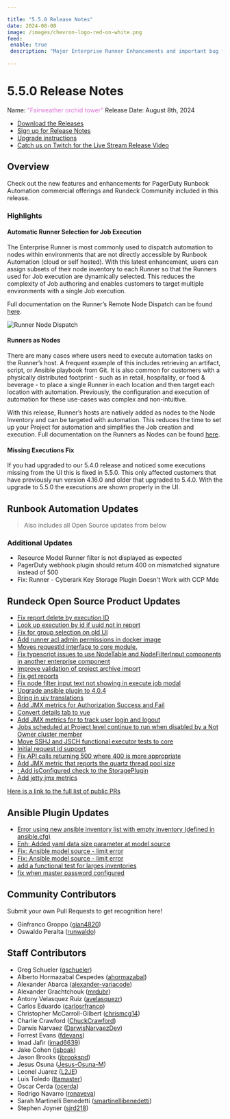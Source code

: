```yaml
---

title: "5.5.0 Release Notes"
date: 2024-08-08
image: /images/chevron-logo-red-on-white.png
feed:
 enable: true
 description: "Major Enterprise Runner Enhancements and important bug fix."

---
```


# 5.5.0 Release Notes

Name: <span style="color: orchid"><span class="glyphicon glyphicon-tower"></span> "Fairweather orchid tower"</span>
Release Date: August 8th, 2024

- [Download the Releases](https://download.rundeck.com/)
- [Sign up for Release Notes](https://www.rundeck.com/release-notes-signup)
- [Upgrade instructions](/upgrading/)
- [Catch us on Twitch for the Live Stream Release Video](https://www.twitch.tv/pagerduty)

## Overview

Check out the new features and enhancements for PagerDuty Runbook Automation commercial offerings and Rundeck Community included in this release.

### Highlights

#### Automatic Runner Selection for Job Execution
The Enterprise Runner is most commonly used to dispatch automation to nodes within environments that are not directly accessible by Runbook Automation (cloud or self hosted).  With this latest enhancement, users can assign subsets of their node inventory to each Runner so that the Runners used for Job execution are dynamically selected.  This reduces the complexity of Job authoring and enables customers to target multiple environments with a single Job execution.

Full documentation on the Runner’s Remote Node Dispatch can be found [here](/administration/runner/runner-management/node-dispatch.html).

![Runner Node Dispatch](/assets/img/runner-node-dispatch.png)<br>

#### Runners as Nodes
There are many cases where users need to execute automation tasks on the Runner’s host.  A frequent example of this includes retrieving an artifact, script, or Ansible playbook from Git.  It is also common for customers with a physically distributed footprint - such as in retail, hospitality, or food & beverage - to place a single Runner in each location and then target each location with automation.  Previously, the configuration and execution of automation for these use-cases was complex and non-intuitive.

With this release, Runner’s hosts are natively added as nodes to the Node Inventory and can be targeted with automation. This reduces the time to set up your Project for automation and simplifies the Job creation and execution. Full documentation on the Runners as Nodes can be found [here](/administration/runner/runner-management/node-dispatch.html).

#### Missing Executions Fix
If you had upgraded to our 5.4.0 release and noticed some executions missing from the UI this is fixed in 5.5.0.  This only affected customers that have previously run version 4.16.0 and older that upgraded to 5.4.0.  With the upgrade to 5.5.0 the executions are shown properly in the UI.


## Runbook Automation Updates

> Also includes all Open Source updates from below

### Additional Updates


* Resource Model Runner filter is not displayed as expected
* PagerDuty webhook plugin should return 400 on mismatched signature instead of 500
* Fix: Runner - Cyberark Key Storage Plugin Doesn&#39;t Work with CCP Mde


## Rundeck Open Source Product Updates

* [Fix report delete by execution ID](https://github.com/rundeck/rundeck/pull/9259)
* [Look up execution by id if uuid not in report](https://github.com/rundeck/rundeck/pull/9257)
* [Fix for group selection on old UI](https://github.com/rundeck/rundeck/pull/9249)
* [Add runner acl admin permissions in docker image](https://github.com/rundeck/rundeck/pull/9242)
* [Moves requestId interface to core module.](https://github.com/rundeck/rundeck/pull/9239)
* [Fix typescript issues to use NodeTable and NodeFilterInput components in another enterprise component](https://github.com/rundeck/rundeck/pull/9235)
* [Improve validation of project archive import](https://github.com/rundeck/rundeck/pull/9232)
* [Fix get reports](https://github.com/rundeck/rundeck/pull/9231)
* [Fix node filter input text not showing in execute job modal](https://github.com/rundeck/rundeck/pull/9224)
* [Upgrade ansible plugin to 4.0.4](https://github.com/rundeck/rundeck/pull/9223)
* [Bring in uiv translations](https://github.com/rundeck/rundeck/pull/9220)
* [Add JMX metrics for Authorization Success and Fail](https://github.com/rundeck/rundeck/pull/9219)
* [Convert details tab to vue](https://github.com/rundeck/rundeck/pull/9217)
* [Add JMX metrics for to track user login and logout](https://github.com/rundeck/rundeck/pull/9215)
* [Jobs scheduled at Project level continue to run when disabled by a Not Owner cluster member](https://github.com/rundeck/rundeck/pull/9214)
* [Move SSHJ and JSCH functional executor tests to core](https://github.com/rundeck/rundeck/pull/9212)
* [Initial request id support](https://github.com/rundeck/rundeck/pull/9210)
* [Fix API calls returning 500 where 400 is more appropriate](https://github.com/rundeck/rundeck/pull/9208)
* [Add JMX metric that reports the quartz thread pool size](https://github.com/rundeck/rundeck/pull/9203)
* [: Add isConfigured check to the StoragePlugin](https://github.com/rundeck/rundeck/pull/9200)
* [Add jetty jmx metrics](https://github.com/rundeck/rundeck/pull/9191)


[Here is a link to the full list of public PRs](https://github.com/rundeck/rundeck/pulls?q=is%3Apr+milestone%3A5.5.0+is%3Aclosed)

## Ansible Plugin Updates
* [Error using new ansible inventory list with empty inventory (defined in ansible.cfg)](https://github.com/rundeck-plugins/ansible-plugin/pull/383)
* [Enh: Added yaml data size parameter at model source](https://github.com/rundeck-plugins/ansible-plugin/pull/382)
* [Fix: Ansible model source - limit error](https://github.com/rundeck-plugins/ansible-plugin/pull/378)
* [Fix: Ansible model source - limit error](https://github.com/rundeck-plugins/ansible-plugin/pull/377)
* [add a functional test for larges inventories](https://github.com/rundeck-plugins/ansible-plugin/pull/376)
* [fix when master password configured](https://github.com/rundeck-plugins/ansible-plugin/pull/375)




## Community Contributors

Submit your own Pull Requests to get recognition here!

* Ginfranco Groppo ([gian4820](https://github.com/gian4820))
* Oswaldo Peralta ([runwaldo](https://github.com/runwaldo))


## Staff Contributors

* Greg Schueler ([gschueler](https://github.com/gschueler))
* Alberto Hormazabal Cespedes ([ahormazabal](https://github.com/ahormazabal))
* Alexander Abarca ([alexander-variacode](https://github.com/alexander-variacode))
* Alexander Grachtchouk ([mrdubr](https://github.com/mrdubr))
* Antony Velasquez Ruiz ([avelasquezr](https://github.com/avelasquezr))
* Carlos Eduardo ([carlosrfranco](https://github.com/carlosrfranco))
* Christopher McCarroll-Gilbert ([chrismcg14](https://github.com/chrismcg14))
* Charlie Crawford ([ChuckCrawford](https://github.com/ChuckCrawford))
* Darwis Narvaez ([DarwisNarvaezDev](https://github.com/DarwisNarvaezDev))
* Forrest Evans ([fdevans](https://github.com/fdevans))
* Imad Jafir ([imad6639](https://github.com/imad6639))
* Jake Cohen ([jsboak](https://github.com/jsboak))
* Jason Brooks ([jbrookspd](https://github.com/jbrookspd))
* Jesus Osuna ([Jesus-Osuna-M](https://github.com/Jesus-Osuna-M))
* Leonel Juarez ([L2JE](https://github.com/L2JE))
* Luis Toledo ([ltamaster](https://github.com/ltamaster))
* Oscar Cerda ([ocerda](https://github.com/ocerda))
* Rodrigo Navarro ([ronaveva](https://github.com/ronaveva))
* Sarah Martinelli Benedetti ([smartinellibenedetti](https://github.com/smartinellibenedetti))
* Stephen Joyner ([sjrd218](https://github.com/sjrd218))
